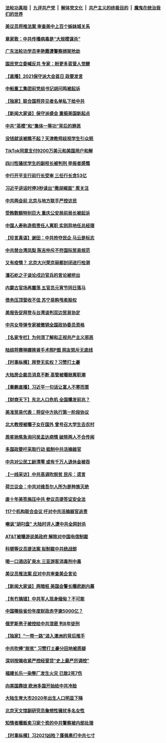 ####  [法轮功真相](../../../../basic/blob/master/README.md?t=02270131) &nbsp;|&nbsp; [九评共产党](../../../../9ping.md/blob/master/README.md?t=02270131) &nbsp;|&nbsp; [解体党文化](../../../../jtdwh.md/blob/master/README.md?t=02270131)  &nbsp;|&nbsp; [共产主义的终极目的](../../../../gczydzjmd.md/blob/master/README.md?t=02270131) &nbsp;|&nbsp; [魔鬼在统治我们的世界](../../../../mgztzwmdsj.md/blob/master/README.md?t=02270131) 

#### [美议员将推法案 审查美中上百个姊妹城关系](../pages/nsc413/n12777497.md?t=02270131) 

#### [章家敦：中共传播病毒是“大规模谋杀”](../pages/nsc413/n12777439.md?t=02270131) 

#### [广东法轮功学员李艳霞遭警察绑架抢劫](../pages/nsc413/n12776804.md?t=02270131) 

#### [国民党立委喊反共 专家：盼更多蓝营人觉醒](../pages/nsc413/n12776722.md?t=02270131) 

#### [【直播】2021保守派大会首日 政要发言](../pages/nsc413/n12775571.md?t=02270131) 

#### [中船重工集团前党组书记胡问鸣被起诉](../pages/nsc413/n12776808.md?t=02270131) 

#### [【独家】联合国将异见者名单私下给中共](../pages/nsc413/n12777217.md?t=02270131) 

#### [【新闻大家谈】保守派盛会 重振美国新起点](../pages/nsc413/n12777294.md?t=02270131) 

#### [中共“英模”和“集体一等功”背后的罪恶](../pages/nsc413/n12774771.md?t=02270131) 

#### [没钱就该被瞧不起？天津教师歧视学生引众怒](../pages/nsc413/n12776891.md?t=02270131) 

#### [TikTok同意支付9200万美元和美国用户和解](../pages/nsc413/n12776704.md?t=02270131) 

#### [四川性骚扰学生的副校长被判刑 举报者感慨](../pages/nsc413/n12776856.md?t=02270131) 

#### [中行开平支行前行长受审 三任行长贪53亿](../pages/nsc413/n12776586.md?t=02270131) 

#### [习近平讲话时停3秒读出“撒胡椒面” 惹关注](../pages/nsc413/n12776404.md?t=02270131) 

#### [中共两会前 北京与地方联手严控访民](../pages/nsc413/n12776752.md?t=02270131) 

#### [受贿数额特别巨大 重庆公安局前局长被起诉](../pages/nsc413/n12776651.md?t=02270131) 


#### [中国人寿称造假责任人离职 实则异地任总经理](../pages/nsc413/n12776366.md?t=02270131) 

#### [【珍言真语】谢田：中共抢夺民企 马云是标志](../pages/nsc413/n12776021.md?t=02270131) 

#### [中共禁台湾凤梨 陈吉仲斥不符国际贸易规范](../pages/nsc413/n12776447.md?t=02270131) 

#### [又有疫情？ 北京大兴荣京丽都封闭进行检测](../pages/nsc413/n12776402.md?t=02270131) 

#### [潘石屹之子谈论戍边官兵的言论被挖出](../pages/nsc413/n12776199.md?t=02270131) 

#### [内蒙古官场再震荡 五官员元宵节同日落马](../pages/nsc413/n12775901.md?t=02270131) 

#### [债务压顶营收不佳 苏宁易购甩卖股权](../pages/nsc413/n12775737.md?t=02270131) 

#### [美报告促拜登与台湾谈判双边贸易协定](../pages/nsc413/n12776015.md?t=02270131) 

#### [中共女导弹专家被撤销全国政协委员资格](../pages/nsc413/n12775935.md?t=02270131) 

#### [【名家专栏】为何须了解和正视共产主义邪恶](../pages/nsc413/n12774881.md?t=02270131) 

#### [陆综将赛琳娜换肾手术照P图 网友怒斥无底线](../pages/nsc413/n12775727.md?t=02270131) 

#### [【时事纵横】拜登无实权？习赞打土豪](../pages/nsc413/n12775662.md?t=02270131) 

#### [大陆房企裁员消息不断 高管被曝掀离职潮](../pages/nsc413/n12775561.md?t=02270131) 

#### [【秦鹏直播】习近平一句话让富人不寒而栗](../pages/nsc413/n12775599.md?t=02270131) 

#### [【财商天下】东北人口危机 全国爆发前兆？](../pages/nsc413/n12775088.md?t=02270131) 

#### [美准贸易代表：将促中方执行第一阶段协议](../pages/nsc413/n12775602.md?t=02270131) 

#### [北大教授被曝子女在国外 曾号召大学生去农村](../pages/nsc413/n12775518.md?t=02270131) 

#### [周星驰焦急询问吴孟达病情 破除两人不合传闻](../pages/nsc413/n12775361.md?t=02270131) 

#### [多国政要吁采取行动 抵制中共活摘器官](../pages/nsc413/n12775128.md?t=02270131) 

#### [中共对公民工龄清零 或有千万人退休金被吞](../pages/nsc413/n12775458.md?t=02270131) 

#### [【一线采访】中共高调吹脱贫 民斥：谎言](../pages/nsc413/n12775328.md?t=02270131) 

#### [荷兰议会：中共对维吾尔人所为是种族灭绝](../pages/nsc413/n12775415.md?t=02270131) 

#### [废十年美签施压中共 参议员提签证安全法](../pages/nsc413/n12775419.md?t=02270131) 

#### [117个机构联合会议 吁对中共活摘器官追责](../pages/nsc413/n12775087.md?t=02270131) 

#### [嘲讽“胡叼盘” 大陆时评人遭中共全网封杀](../pages/nsc413/n12775216.md?t=02270131) 

#### [AT&T被曝游说美政府 解除对中国电信制裁](../pages/nsc413/n12774985.md?t=02270131) 

#### [科顿等议员提法案 拟制裁中共统战部](../pages/nsc413/n12775092.md?t=02270131) 

#### [喝一口酒店矿泉水 三亚游客消毒剂中毒](../pages/nsc413/n12775004.md?t=02270131) 

#### [美议员推法案 应对中共审查美企言论](../pages/nsc413/n12774974.md?t=02270131) 

#### [【新闻大家谈】两暗桩 美国会警长曝悲剧内幕](../pages/nsc413/n12774955.md?t=02270131) 

#### [【有冇搞错】中共军人现身缅甸？不可能](../pages/nsc413/n12773250.md?t=02270131) 

#### [中国哪些省份年度财政赤字逾5000亿？](../pages/nsc413/n12772571.md?t=02270131) 

#### [俄罗斯男子被控给中共泄密 判8年徒刑](../pages/nsc413/n12774768.md?t=02270131) 

#### [【独家】“一带一路”进入澳洲的背后推手](../pages/nsc413/n12773099.md?t=02270131) 

#### [中共吹捧“脱贫” 习赞打土豪分田地被质疑](../pages/nsc413/n12774643.md?t=02270131) 

#### [深圳按揭收紧严控经营贷“史上最严厉调控”](../pages/nsc413/n12774362.md?t=02270131) 

#### [福建长乐一染整厂发生火灾 已致2死7伤](../pages/nsc413/n12774519.md?t=02270131) 

#### [向美国靠拢 欧洲多国开始给中共冷脸](../pages/nsc413/n12773207.md?t=02270131) 

#### [大陆生育大市2020年出生人口明显下降](../pages/nsc413/n12773608.md?t=02270131) 


#### [北京天文馆副研究员詹想性骚扰多名女性](../pages/nsc413/n12774231.md?t=02270131) 

#### [知情者曝贩卖习家个资的中共警察被内部处理](../pages/nsc413/n12774281.md?t=02270131) 

#### [【时事纵横】习2021凶险？蓬佩奥打中共七寸](../pages/nsc413/n12773336.md?t=02270131) 

